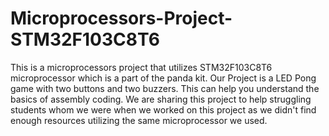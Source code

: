# Microprocessors-Project-STM32F103C8T6
 This is a microprocessors project that utilizes STM32F103C8T6 microprocessor which is a part of the panda kit.
 Our Project is a LED Pong game with two buttons and two buzzers.
 This can help you understand the basics of assembly coding.
 We are sharing this project to help struggling students whom we were when we worked on this project as we didn't find enough resources utilizing the same microprocessor we used.
